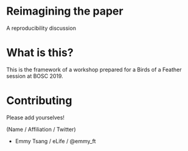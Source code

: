 # Reimagining the paper
A reproducibility discussion

# What is this?
This is the framework of a workshop prepared for a Birds of a Feather session at BOSC 2019.

# Contributing
Please add yourselves!

(Name / Affiliation / Twitter)
* Emmy Tsang / eLife / @emmy_ft

